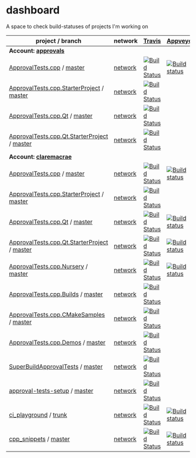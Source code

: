 <a id="top"></a>
# dashboard
A space to check build-statuses of projects I'm working on

| project / branch | network | [Travis](https://travis-ci.com/claremacrae/) | [Appveyor](https://ci.appveyor.com/projects) | GitHub |
|  --- | --- | --- | --- | --- |
| **Account: [approvals](https://github.com/approvals?tab=repositories)** |
| [ApprovalTests.cpp](https://github.com/approvals/ApprovalTests.cpp/) / [master](https://github.com/approvals/ApprovalTests.cpp/commits/master) | [network](https://github.com/approvals/ApprovalTests.cpp/network) | [![Build Status](https://api.travis-ci.org/approvals/ApprovalTests.cpp.svg?branch=master)](https://travis-ci.org/approvals/ApprovalTests.cpp/branches) | [![Build status](https://ci.appveyor.com/api/projects/status/lf3i76ije89oihi5/branch/master?svg=true)](https://ci.appveyor.com/project/isidore/approvaltests-cpp/branch/master) | [![Build Status](https://github.com/approvals/ApprovalTests.cpp/workflows/build/badge.svg?branch=master)](https://github.com/approvals/ApprovalTests.cpp/actions?query=branch%3Amaster) |
| [ApprovalTests.cpp.StarterProject](https://github.com/approvals/ApprovalTests.cpp.StarterProject/) / [master](https://github.com/approvals/ApprovalTests.cpp.StarterProject/commits/master) | [network](https://github.com/approvals/ApprovalTests.cpp.StarterProject/network) | [![Build Status](https://api.travis-ci.org/approvals/ApprovalTests.cpp.StarterProject.svg?branch=master)](https://travis-ci.org/approvals/ApprovalTests.cpp.StarterProject/branches) | ` ` | [![Build Status](https://github.com/approvals/ApprovalTests.cpp.StarterProject/workflows/build/badge.svg?branch=master)](https://github.com/approvals/ApprovalTests.cpp.StarterProject/actions?query=branch%3Amaster) |
| [ApprovalTests.cpp.Qt](https://github.com/approvals/ApprovalTests.cpp.Qt/) / [master](https://github.com/approvals/ApprovalTests.cpp.Qt/commits/master) | [network](https://github.com/approvals/ApprovalTests.cpp.Qt/network) | [![Build Status](https://travis-ci.com/approvals/ApprovalTests.cpp.Qt.svg?branch=master)](https://travis-ci.com/approvals/ApprovalTests.cpp.Qt/branches) | ` ` | [![Build Status](https://github.com/approvals/ApprovalTests.cpp.Qt/workflows/build/badge.svg?branch=master)](https://github.com/approvals/ApprovalTests.cpp.Qt/actions?query=branch%3Amaster) |
| [ApprovalTests.cpp.Qt.StarterProject](https://github.com/approvals/ApprovalTests.cpp.Qt.StarterProject/) / [master](https://github.com/approvals/ApprovalTests.cpp.Qt.StarterProject/commits/master) | [network](https://github.com/approvals/ApprovalTests.cpp.Qt.StarterProject/network) | [![Build Status](https://api.travis-ci.org/approvals/ApprovalTests.cpp.Qt.StarterProject.svg?branch=master)](https://travis-ci.org/approvals/ApprovalTests.cpp.Qt.StarterProject/branches) | ` ` | [![Build Status](https://github.com/approvals/ApprovalTests.cpp.Qt.StarterProject/workflows/build/badge.svg?branch=master)](https://github.com/approvals/ApprovalTests.cpp.Qt.StarterProject/actions?query=branch%3Amaster) |
| **Account: [claremacrae](https://github.com/claremacrae?tab=repositories)** |
| [ApprovalTests.cpp](https://github.com/claremacrae/ApprovalTests.cpp/) / [master](https://github.com/claremacrae/ApprovalTests.cpp/commits/master) | [network](https://github.com/claremacrae/ApprovalTests.cpp/network) | [![Build Status](https://travis-ci.com/claremacrae/ApprovalTests.cpp.svg?branch=master)](https://travis-ci.com/claremacrae/ApprovalTests.cpp/branches) | [![Build status](https://ci.appveyor.com/api/projects/status/37smtsp3a694okv8/branch/master?svg=true)](https://ci.appveyor.com/project/claremacrae/approvaltests-cpp/branch/master) | [![Build Status](https://github.com/claremacrae/ApprovalTests.cpp/workflows/build/badge.svg?branch=master)](https://github.com/claremacrae/ApprovalTests.cpp/actions?query=branch%3Amaster) |
| [ApprovalTests.cpp.StarterProject](https://github.com/claremacrae/ApprovalTests.cpp.StarterProject/) / [master](https://github.com/claremacrae/ApprovalTests.cpp.StarterProject/commits/master) | [network](https://github.com/claremacrae/ApprovalTests.cpp.StarterProject/network) | [![Build Status](https://travis-ci.com/claremacrae/ApprovalTests.cpp.StarterProject.svg?branch=master)](https://travis-ci.com/claremacrae/ApprovalTests.cpp.StarterProject/branches) | ` ` | [![Build Status](https://github.com/claremacrae/ApprovalTests.cpp.StarterProject/workflows/build/badge.svg?branch=master)](https://github.com/claremacrae/ApprovalTests.cpp.StarterProject/actions?query=branch%3Amaster) |
| [ApprovalTests.cpp.Qt](https://github.com/claremacrae/ApprovalTests.cpp.Qt/) / [master](https://github.com/claremacrae/ApprovalTests.cpp.Qt/commits/master) | [network](https://github.com/claremacrae/ApprovalTests.cpp.Qt/network) | [![Build Status](https://travis-ci.com/claremacrae/ApprovalTests.cpp.Qt.svg?branch=master)](https://travis-ci.com/claremacrae/ApprovalTests.cpp.Qt/branches) | [![Build status](https://ci.appveyor.com/api/projects/status/g60qbttap7m5nul2/branch/master?svg=true)](https://ci.appveyor.com/project/claremacrae/approvaltests-cpp-qt/branch/master) | [![Build Status](https://github.com/claremacrae/ApprovalTests.cpp.Qt/workflows/build/badge.svg?branch=master)](https://github.com/claremacrae/ApprovalTests.cpp.Qt/actions?query=branch%3Amaster) |
| [ApprovalTests.cpp.Qt.StarterProject](https://github.com/claremacrae/ApprovalTests.cpp.Qt.StarterProject/) / [master](https://github.com/claremacrae/ApprovalTests.cpp.Qt.StarterProject/commits/master) | [network](https://github.com/claremacrae/ApprovalTests.cpp.Qt.StarterProject/network) | [![Build Status](https://travis-ci.com/claremacrae/ApprovalTests.cpp.Qt.StarterProject.svg?branch=master)](https://travis-ci.com/claremacrae/ApprovalTests.cpp.Qt.StarterProject/branches) | [![Build status](https://ci.appveyor.com/api/projects/status/xe2iwuto0sc342a7/branch/master?svg=true)](https://ci.appveyor.com/project/claremacrae/approvaltests-cpp-qt-starterproject/branch/master) | [![Build Status](https://github.com/claremacrae/ApprovalTests.cpp.Qt.StarterProject/workflows/build/badge.svg?branch=master)](https://github.com/claremacrae/ApprovalTests.cpp.Qt.StarterProject/actions?query=branch%3Amaster) |
| [ApprovalTests.cpp.Nursery](https://github.com/claremacrae/ApprovalTests.cpp.Nursery/) / [master](https://github.com/claremacrae/ApprovalTests.cpp.Nursery/commits/master) | [network](https://github.com/claremacrae/ApprovalTests.cpp.Nursery/network) | [![Build Status](https://travis-ci.com/claremacrae/ApprovalTests.cpp.Nursery.svg?branch=master)](https://travis-ci.com/claremacrae/ApprovalTests.cpp.Nursery/branches) | [![Build status](https://ci.appveyor.com/api/projects/status/iqtnpa83t13os98v/branch/master?svg=true)](https://ci.appveyor.com/project/claremacrae/approvaltests-cpp-nursery/branch/master) | [![Build Status](https://github.com/claremacrae/ApprovalTests.cpp.Nursery/workflows/build/badge.svg?branch=master)](https://github.com/claremacrae/ApprovalTests.cpp.Nursery/actions?query=branch%3Amaster) |
| [ApprovalTests.cpp.Builds](https://github.com/claremacrae/ApprovalTests.cpp.Builds/) / [master](https://github.com/claremacrae/ApprovalTests.cpp.Builds/commits/master) | [network](https://github.com/claremacrae/ApprovalTests.cpp.Builds/network) | [![Build Status](https://travis-ci.com/claremacrae/ApprovalTests.cpp.Builds.svg?branch=master)](https://travis-ci.com/claremacrae/ApprovalTests.cpp.Builds/branches) | ` ` | [![Build Status](https://github.com/claremacrae/ApprovalTests.cpp.Builds/workflows/build/badge.svg?branch=master)](https://github.com/claremacrae/ApprovalTests.cpp.Builds/actions?query=branch%3Amaster) |
| [ApprovalTests.cpp.CMakeSamples](https://github.com/claremacrae/ApprovalTests.cpp.CMakeSamples/) / [master](https://github.com/claremacrae/ApprovalTests.cpp.CMakeSamples/commits/master) | [network](https://github.com/claremacrae/ApprovalTests.cpp.CMakeSamples/network) | [![Build Status](https://travis-ci.com/claremacrae/ApprovalTests.cpp.CMakeSamples.svg?branch=master)](https://travis-ci.com/claremacrae/ApprovalTests.cpp.CMakeSamples/branches) | ` ` | [![Build Status](https://github.com/claremacrae/ApprovalTests.cpp.CMakeSamples/workflows/build/badge.svg?branch=master)](https://github.com/claremacrae/ApprovalTests.cpp.CMakeSamples/actions?query=branch%3Amaster) |
| [ApprovalTests.cpp.Demos](https://github.com/claremacrae/ApprovalTests.cpp.Demos/) / [master](https://github.com/claremacrae/ApprovalTests.cpp.Demos/commits/master) | [network](https://github.com/claremacrae/ApprovalTests.cpp.Demos/network) | [![Build Status](https://travis-ci.com/claremacrae/ApprovalTests.cpp.Demos.svg?branch=master)](https://travis-ci.com/claremacrae/ApprovalTests.cpp.Demos/branches) | ` ` | [![Build Status](https://github.com/claremacrae/ApprovalTests.cpp.Demos/workflows/build/badge.svg?branch=master)](https://github.com/claremacrae/ApprovalTests.cpp.Demos/actions?query=branch%3Amaster) |
| [SuperBuildApprovalTests](https://github.com/claremacrae/SuperBuildApprovalTests/) / [master](https://github.com/claremacrae/SuperBuildApprovalTests/commits/master) | [network](https://github.com/claremacrae/SuperBuildApprovalTests/network) | [![Build Status](https://travis-ci.com/claremacrae/SuperBuildApprovalTests.svg?branch=master)](https://travis-ci.com/claremacrae/SuperBuildApprovalTests/branches) | ` ` | [![Build Status](https://github.com/claremacrae/SuperBuildApprovalTests/workflows/build/badge.svg?branch=master)](https://github.com/claremacrae/SuperBuildApprovalTests/actions?query=branch%3Amaster) |
| [approval-tests-setup](https://github.com/claremacrae/approval-tests-setup/) / [master](https://github.com/claremacrae/approval-tests-setup/commits/master) | [network](https://github.com/claremacrae/approval-tests-setup/network) | [![Build Status](https://travis-ci.com/claremacrae/approval-tests-setup.svg?branch=master)](https://travis-ci.com/claremacrae/approval-tests-setup/branches) | ` ` | [![Build Status](https://github.com/claremacrae/approval-tests-setup/workflows/build/badge.svg?branch=master)](https://github.com/claremacrae/approval-tests-setup/actions?query=branch%3Amaster) |
| [ci_playground](https://github.com/claremacrae/ci_playground/) / [trunk](https://github.com/claremacrae/ci_playground/commits/trunk) | [network](https://github.com/claremacrae/ci_playground/network) | [![Build Status](https://travis-ci.com/claremacrae/ci_playground.svg?branch=trunk)](https://travis-ci.com/claremacrae/ci_playground/branches) | [![Build status](https://ci.appveyor.com/api/projects/status/cbksrgvypq5vksy2/branch/trunk?svg=true)](https://ci.appveyor.com/project/claremacrae/ci-playground/branch/trunk) | [![Build Status](https://github.com/claremacrae/ci_playground/workflows/build/badge.svg?branch=trunk)](https://github.com/claremacrae/ci_playground/actions?query=branch%3Atrunk) |
| [cpp_snippets](https://github.com/claremacrae/cpp_snippets/) / [master](https://github.com/claremacrae/cpp_snippets/commits/master) | [network](https://github.com/claremacrae/cpp_snippets/network) | [![Build Status](https://travis-ci.com/claremacrae/cpp_snippets.svg?branch=master)](https://travis-ci.com/claremacrae/cpp_snippets/branches) | [![Build status](https://ci.appveyor.com/api/projects/status/hqf8xh615dyp3u4l/branch/master?svg=true)](https://ci.appveyor.com/project/claremacrae/cpp-snippets/branch/master) | [![Build Status](https://github.com/claremacrae/cpp_snippets/workflows/build/badge.svg?branch=master)](https://github.com/claremacrae/cpp_snippets/actions?query=branch%3Amaster) |
